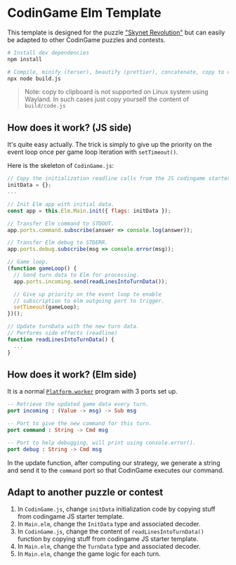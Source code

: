 # CodinGame Elm Template

This template is designed for the puzzle ["Skynet Revolution"][skynet]
but can easily be adapted to other CodinGame puzzles and contests.

```sh
# Install dev dependencies
npm install

# Compile, minify (terser), beautify (prettier), concatenate, copy to clipboard
npx node build.js
```

> Note: copy to clipboard is not supported on Linux system using Wayland.
> In such cases just copy yourself the content of `build/code.js`

[skynet]: https://www.codingame.com/training/medium/skynet-revolution-episode-1

## How does it work? (JS side)

It's quite easy actually.
The trick is simply to give up the priority on the event loop
once per game loop iteration with `setTimeout()`.

Here is the skeleton of `CodinGame.js`:

```js
// Copy the initialization readline calls from the JS codingame starter template.
initData = {};
...

// Init Elm app with initial data.
const app = this.Elm.Main.init({ flags: initData });

// Transfer Elm command to STDOUT.
app.ports.command.subscribe(answer => console.log(answer));

// Transfer Elm debug to STDERR.
app.ports.debug.subscribe(msg => console.error(msg));

// Game loop.
(function gameLoop() {
  // Send turn data to Elm for processing.
  app.ports.incoming.send(readLinesIntoTurnData());

  // Give up priority on the event loop to enable
  // subscription to elm outgoing port to trigger.
  setTimeout(gameLoop);
})();

// Update turnData with the new turn data.
// Performs side effects (readline)
function readLinesIntoTurnData() {
  ...
}
```

## How does it work? (Elm side)

It is a normal [`Platform.worker`][worker] program with 3 ports set up.

```elm
-- Retrieve the updated game data every turn.
port incoming : (Value -> msg) -> Sub msg

-- Port to give the new command for this turn.
port command : String -> Cmd msg

-- Port to help debugging, will print using console.error().
port debug : String -> Cmd msg
```

In the update function, after computing our strategy,
we generate a string and send it to the `command` port
so that CodinGame executes our command.

[worker]: https://package.elm-lang.org/packages/elm/core/latest/Platform#worker

## Adapt to another puzzle or contest

1. In `CodinGame.js`, change `initData` initialization code by copying stuff from codingame JS starter template.
2. In `Main.elm`, change the `InitData` type and associated decoder.
3. In `CodinGame.js`, change the content of `readLinesIntoTurnData()` function by copying stuff from codingame JS starter template.
4. In `Main.elm`, change the `TurnData` type and associated decoder.
5. In `Main.elm`, change the game logic for each turn.
